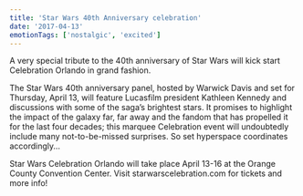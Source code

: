 ```yaml
---
title: 'Star Wars 40th Anniversary celebration'
date: '2017-04-13'
emotionTags: ['nostalgic', 'excited']
---
```


A very special tribute to the 40th anniversary of Star Wars will kick start Celebration Orlando in grand fashion.

The Star Wars 40th anniversary panel, hosted by Warwick Davis and set for Thursday, April 13, will feature Lucasfilm president Kathleen Kennedy and discussions with some of the saga’s brightest stars. It promises to highlight the impact of the galaxy far, far away and the fandom that has propelled it for the last four decades; this marquee Celebration event will undoubtedly include many not-to-be-missed surprises. So set hyperspace coordinates accordingly…

Star Wars Celebration Orlando will take place April 13-16 at the Orange County Convention Center. Visit starwarscelebration.com for tickets and more info!
